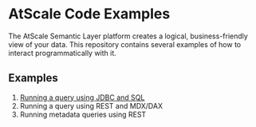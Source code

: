 # AtScale Code Examples
The AtScale Semantic Layer platform creates a logical, business-friendly view of your data. This repository contains several examples of how to interact programmatically with it.

## Examples
1. [Running a query using JDBC and SQL](atscale-jdbc-demo)
2. Running a query using REST and MDX/DAX
3. Running metadata queries using REST

